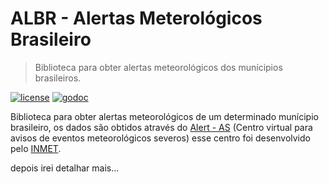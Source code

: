 # ALBR - Alertas Meterológicos Brasileiro
> Biblioteca para obter alertas meteorológicos dos munícipios brasileiros.

[![license](https://img.shields.io/badge/License-BSD-blue.svg?style=for-the-badge)](LICENSE)
[![godoc](https://img.shields.io/badge/GO-DOC-blue.svg?style=for-the-badge)](https://godoc.org/github.com/murilobsd/albr)

Biblioteca para obter alertas meteorológicos de um determinado munícipio
brasileiro, os dados são obtidos através do [Alert -
AS](http://alert-as.inmet.gov.br/cv/) (Centro virtual para avisos de
eventos meteorológicos severos) esse centro foi desenvolvido pelo
[INMET](http://inmet.gov.br).


depois irei detalhar mais...
